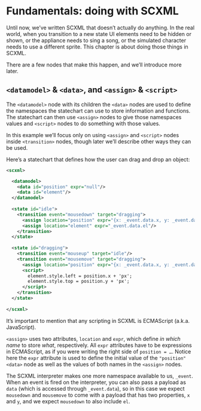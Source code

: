 # Fundamentals: doing with SCXML

Until now, we’ve written SCXML that doesn’t actually do anything. In the real world, when you transition to a new state UI elements need to be hidden or shown, or the appliance needs to sing a song, or the simulated character needs to use a different sprite. This chapter is about doing those things in SCXML.

There are a few nodes that make this happen, and we’ll introduce more later.

## `<datamodel>` & `<data>`, and `<assign>` & `<script>`

The `<datamodel>` node with its children the `<data>` nodes are used to define the namespaces the statechart can use to store information and functions. The statechart can then use `<assign>` nodes to give those namespaces values and `<script>` nodes to do something with those values.

In this example we’ll focus only on using `<assign>` and `<script>` nodes inside `<transition>` nodes, though later we’ll describe other ways they can be used.

Here’s a statechart that defines how the user can drag and drop an object:

```xml
<scxml>

  <datamodel>
    <data id="position" expr="null"/>
    <data id="element"/>
  </datamodel>
  
  <state id="idle">
    <transition event="mousedown" target="dragging">
      <assign location="position" expr="{x: _event.data.x, y: _event.data.y}"/>
      <assign location="element" expr="_event.data.el"/>
    </transition>
  </state>
  
  <state id="dragging">
    <transition event="mouseup" target="idle"/>
    <transition event="mousemove" target="dragging">
      <assign location="position" expr="{x: _event.data.x, y: _event.data.y}"/>
      <script>
        element.style.left = position.x + 'px';
        element.style.top = position.y + 'px';
      </script>
    </transition>
  </state>
  
</scxml>
```

It’s important to mention that any scripting in SCXML is ECMAScript (a.k.a. JavaScript).

`<assign>` uses two attributes, `location` and `expr`, which define *in which name* to store *what*, respectively. All `expr` attributes have to be expressions in ECMAScript, as if you were writing the right side of `position = …`. Notice here the `expr` attribute is used to define the initial value of the `"position"` `<data>` node as well as the values of both names in the `<assign>` nodes.

The SCXML interpreter makes one more namespace available to us, `_event`. When an event is fired on the interpreter, you can also pass a payload as `data` (which is accessed through `_event.data`), so in this case we expect `mousedown` and `mousemove` to come with a payload that has two properties, `x` and `y`, and we expect `mousedown` to also include `el`.
